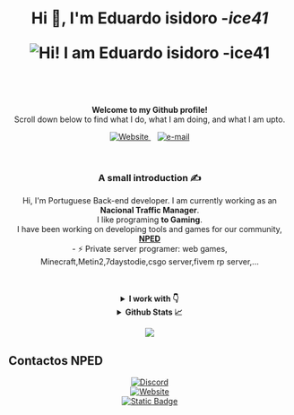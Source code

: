 <h1 align="center">Hi 👋, I'm Eduardo isidoro -<i>ice41</i>

  ![Hi! I am Eduardo isidoro -<i>ice41</i>](https://cdn.discordapp.com/attachments/1245551340655214616/1301352219601539092/ice41semfundo.png?ex=67242a33&is=6722d8b3&hm=ec151e48bd252948fd0bb4ae048fa4e277170b41659a4217e5b36b99fd837901&)<br>
  <img src="https://komarev.com/ghpvc/?username=ice41" alt=""/>
</h1>

<br><br>
<p align="center" style="margin-top:10px">
<b>
Welcome to my Github profile!</b> <br>
Scroll down below to find what I do, what I am doing, and what I am upto.<br>   
<div id="ice41" align="center">
    
  <a href="https://ice41.pt">
    <img alt="Website" src="https://img.shields.io/badge/website-ice41-yellow">
  </a>
  &nbsp;&nbsp;
  <a href="mailto:ice41pt@gmail.com">
    <img alt="e-mail" src="https://img.shields.io/badge/Contacto_de_Email-2A3BE8">
  </a>
</div>
</p>

<br>

<h3 align="center">A small introduction ✍</h3>
<p align="center">Hi, I'm Portuguese Back-end developer. I am currently working as an <b>Nacional Traffic Manager</b>.<br>I like programing <b>to Gaming</b>. <br>I have been working on developing tools and games for our community, <a href="https://www.nped.pt"><b>NPED</b></a><br>
  - ⚡ Private server programer: web games, Minecraft,Metin2,7daystodie,csgo server,fivem rp server,...
</p>

<br>
<br>

<details align="center">
  <summary><b>I work with 👇</b></summary>

  <br>
  
<h4>Languages</h4>     

![PHP](https://img.shields.io/badge/php-%2300599C.svg?style=for-the-badge&logo=php&logoColor=white&style=plastic)  ![Python](https://img.shields.io/badge/python-3670A0?style=for-the-badge&logo=python&logoColor=ffdd54&style=plastic) ![Mysql](https://img.shields.io/badge/mysql-%2300599C.svg?style=for-the-badge&logo=mysql&logoColor=white&style=plastic) ![Mariadb](https://img.shields.io/badge/mariadb-%2300599C.svg?style=for-the-badge&logo=mariadb&logoColor=white&style=plastic) ![CSS](https://img.shields.io/badge/CSS-239120?&style=for-the-badge&logo=css3&logoColor=white&style=plastic)  ![HTML](https://img.shields.io/badge/HTML5-E34F26?style=for-the-badge&logo=html5&logoColor=white&style=plastic) ![MongoDB](https://img.shields.io/badge/MongoDB-4EA94B?style=for-the-badge&logo=mongodb&logoColor=white&style=plastic) ![TypeScript](https://img.shields.io/badge/TypeScript-007ACC?style=for-the-badge&logo=typescript&logoColor=white&style=plastic) ![TypeScript](https://img.shields.io/badge/lua-%2300599C.svg?style=for-the-badge&logo=lua&logoColor=white&style=plastic) 



<h4>Learning</h4>    

![JavaScript](https://img.shields.io/badge/JavaScript-F7DF1E?style=for-the-badge&logo=javascript&logoColor=white&style=plastic) ![NodeJS](https://img.shields.io/badge/Node.js-43853D?style=for-the-badge&logo=node.js&logoColor=white&style=plastic&style=plastic) 


<!-- ![](https://visitor-badge.glitch.me/badge?page_id=GaganpreetKaurKalsi.GaganpreetKaurKalsi) -->



<h4>Version Control</h4>  

![Git](https://img.shields.io/badge/git-%23F05033.svg?style=for-the-badge&logo=git&logoColor=white&style=plastic)  ![GitHub](https://img.shields.io/badge/github-%23121011.svg?style=for-the-badge&logo=github&logoColor=white&style=plastic) ![Linux](https://img.shields.io/badge/linux-%2300599C.svg?style=for-the-badge&logo=linux&logoColor=white&style=plastic)



  <br>
</details>


<details align="center">
  <summary><b>Github Stats 📈</b></summary>
  
![Anurag's GitHub stats](https://github-readme-stats.vercel.app/api?username=ice41&show_icons=true&theme=dark)


<a href="https://git.io/streak-stats"><img src="https://streak-stats.demolab.com?user=ice41&theme=dark&hide_border=true&locale=pt_BR&date_format=j%20M%5B%20Y%5D" alt="GitHub Streak" /></a>

</details>
<p align="center">
  <a href="https://discord.com/users/261642084463804416/"><img src="https://discord.c99.nl/widget/theme-1/261642084463804416.png" /></a><br>
</p>




## Contactos NPED
<div id="nped" align="center">
  <a href="https://discord.gg/Qsr9s6x9Mv">
    <img alt="Discord" src="https://img.shields.io/discord/1074111566217220176?style=for-the-badge&logo=discord&link=https%3A%2F%2Fdiscord.gg%2FQsr9s6x9Mv">
  </a>
<br>
  <a href="https://nped.pt">
      <img alt="Website" src="https://img.shields.io/badge/website-NPED-blue">
  </a>
<br>
  <a href="https://steamcommunity.com/groups/Nped">
    <img alt="Static Badge" src="https://img.shields.io/badge/NPED_STEAM_GROUP-2A2BE8">
  </a>
</div>
